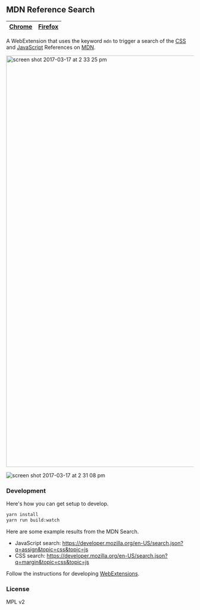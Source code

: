 ## MDN Reference Search 

[Chrome](https://chrome.google.com/webstore/detail/mdn-code-search/nifjgldbgogopimfdfclafkhbadkjfca?hl=en-US) | [Firefox](https://addons.mozilla.org/en-US/firefox/addon/mdn-search/)
---|---

A WebExtension that uses the keyword `mdn` to trigger a search of the [CSS](https://developer.mozilla.org/en-US/docs/Web/CSS/Reference) and [JavaScript](https://developer.mozilla.org/en-US/docs/Web/JavaScript/Reference) References on [MDN](https://developer.mozilla.org/).

<img width="1106" alt="screen shot 2017-03-17 at 2 33 25 pm" src="https://cloud.githubusercontent.com/assets/2134/24063861/afe2d684-0b1e-11e7-88d9-261cce41924e.png">

![screen shot 2017-03-17 at 2 31 08 pm](https://cloud.githubusercontent.com/assets/2134/24063803/68a0a7ec-0b1e-11e7-89c0-8da72dae19f2.png)

### Development

Here's how you can get setup to develop.

```bash
yarn install
yarn run build:watch
```

Here are some example results from the MDN Search.

* JavaScript search: https://developer.mozilla.org/en-US/search.json?q=assign&topic=css&topic=js
* CSS search: https://developer.mozilla.org/en-US/search.json?q=margin&topic=css&topic=js

Follow the instructions for developing [WebExtensions](https://developer.mozilla.org/en-US/Add-ons/WebExtensions).

### License

MPL v2
